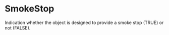 SmokeStop
=========

Indication whether the object is designed to provide a smoke stop (TRUE) or not (FALSE).
